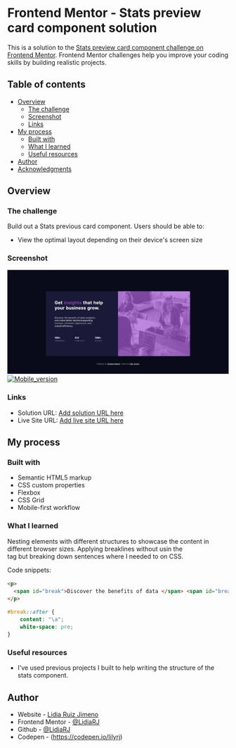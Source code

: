 # Frontend Mentor - Stats preview card component solution

This is a solution to the [Stats preview card component challenge on Frontend Mentor](https://www.frontendmentor.io/challenges/stats-preview-card-component-8JqbgoU62). Frontend Mentor challenges help you improve your coding skills by building realistic projects. 

## Table of contents

- [Overview](#overview)
  - [The challenge](#the-challenge)
  - [Screenshot](#screenshot)
  - [Links](#links)
- [My process](#my-process)
  - [Built with](#built-with)
  - [What I learned](#what-i-learned)
  - [Useful resources](#useful-resources)
- [Author](#author)
- [Acknowledgments](#acknowledgments)


## Overview

### The challenge

Build out a Stats previous card component. Users should be able to:

- View the optimal layout depending on their device's screen size

### Screenshot

[![Desktop_version](https://github.com/LidiaRJ/Stats-card-component/blob/main/myScreenshots/Desktop_stats%20component_LRJ.jpg)](https://github.com/LidiaRJ/Stats-card-component/blob/main/myScreenshots/Desktop_stats%20component_LRJ.jpg)
[![Mobile_version](/stats-preview-card-component-main/myScreenshots/Mobile_stats_component_LRJ)](https://github.com/LidiaRJ/Stats-card-component/blob/main/myScreenshots/Desktop_stats%20component_LRJ.jpg)

### Links

- Solution URL: [Add solution URL here](https://github.com/LidiaRJ/Stats-card-component.git)
- Live Site URL: [Add live site URL here](https://lidiarj.github.io/Stats-card-component/)

## My process

### Built with

- Semantic HTML5 markup
- CSS custom properties
- Flexbox
- CSS Grid
- Mobile-first workflow

### What I learned

Nesting elements with different structures to showcase the content in different browser sizes. Applying breaklines without usin the <br> tag but breaking down sentences where I needed to on CSS. 

Code snippets:

```html
<p>
  <span id="break">Discover the benefits of data </span> <span id="break">analytics and make better decisions</span><span id="break">regarding revenue, customer </span><span id="break">experience, and overall efficiency.</span>
</p>
```
```css
#break::after {
    content: "\a";
    white-space: pre;
}
```

### Useful resources

-  I've used previous projects I built to help writing the structure of the stats component.

## Author

- Website - [Lidia Ruiz Jimeno](https://www.behance.net/Lidiarjimeno)
- Frontend Mentor - [@LidiaRJ](https://www.frontendmentor.io/profile/LidiaRJ)
- Github - [@LidiaRJ](https://github.com/LidiaRJ)
- Codepen - (https://codepen.io/lilyrj)

